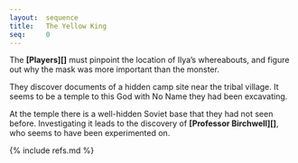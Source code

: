 ```yaml
---
layout:  sequence
title:   The Yellow King
seq:     0
---
```


The **[Players][]** must pinpoint the location of Ilya’s whereabouts,
and figure out why the mask was more important than the monster.

They discover documents of a hidden camp site near the tribal village.
It seems to be a temple to this God with No Name they had been excavating.

At the temple there is a well-hidden Soviet base that they had not seen before.
Investigating it leads to the discovery of **[Professor Birchwell][]**,
who seems to have been experimented on.


{% include refs.md %}

